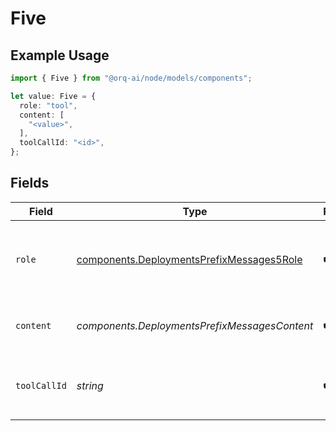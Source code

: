 # Five

## Example Usage

```typescript
import { Five } from "@orq-ai/node/models/components";

let value: Five = {
  role: "tool",
  content: [
    "<value>",
  ],
  toolCallId: "<id>",
};
```

## Fields

| Field                                                                                                  | Type                                                                                                   | Required                                                                                               | Description                                                                                            |
| ------------------------------------------------------------------------------------------------------ | ------------------------------------------------------------------------------------------------------ | ------------------------------------------------------------------------------------------------------ | ------------------------------------------------------------------------------------------------------ |
| `role`                                                                                                 | [components.DeploymentsPrefixMessages5Role](../../models/components/deploymentsprefixmessages5role.md) | :heavy_check_mark:                                                                                     | The role of the messages author, in this case tool.                                                    |
| `content`                                                                                              | *components.DeploymentsPrefixMessagesContent*                                                          | :heavy_check_mark:                                                                                     | The contents of the tool message.                                                                      |
| `toolCallId`                                                                                           | *string*                                                                                               | :heavy_check_mark:                                                                                     | Tool call that this message is responding to.                                                          |